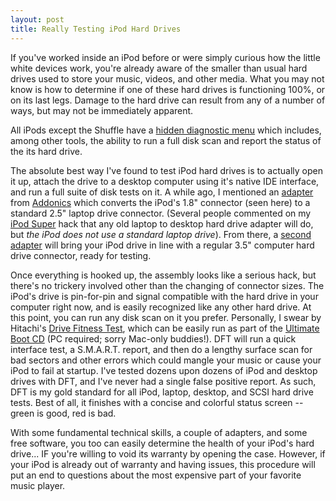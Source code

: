 ```yaml
---
layout: post
title: Really Testing iPod Hard Drives
---
```

If you've worked inside an iPod before or were simply curious how the little white devices work, you're already aware of the smaller than usual hard drives used to store your music, videos, and other media. What you may not know is how to determine if one of these hard drives is functioning 100%, or on its last legs. Damage to the hard drive can result from any of a number of ways, but may not be immediately apparent.

All iPods except the Shuffle have a [hidden diagnostic menu](/2006/03/30/hidden-ipod-commands/) which includes, among other tools, the ability to run a full disk scan and report the status of the its hard drive.

The absolute best way I've found to test iPod hard drives is to actually open it up, attach the drive to a desktop computer using it's native IDE interface, and run a full suite of disk tests on it. A while ago, I mentioned an [adapter](/2006/01/28/even-more-adapting/) from [Addonics](http://www.addonics.com/products/io/aaedt18IDE25.asp) which converts the iPod's 1.8" connector (seen here) to a standard 2.5" laptop drive connector. (Several people commented on my [iPod Super](/2005/03/13/ipod-super/) hack that any old laptop to desktop hard drive adapter will do, but _the iPod does not use a standard laptop drive_). From there, a [second adapter](http://www.addonics.com/products/io/aa25ide35.asp) will bring your iPod drive in line with a regular 3.5" computer hard drive connector, ready for testing.

Once everything is hooked up, the assembly looks like a serious hack, but there's no trickery involved other than the changing of connector sizes. The iPod's drive is pin-for-pin and signal compatible with the hard drive in your computer right now, and is easily recognized like any other hard drive. At this point, you can run any disk scan on it you prefer. Personally, I swear by Hitachi's [Drive Fitness Test](http://www.hitachigst.com/hdd/support/download.htm), which can be easily run as part of the [Ultimate Boot CD](http://www.ultimatebootcd.com/download.html) (PC required; sorry Mac-only buddies!). DFT will run a quick interface test, a S.M.A.R.T. report, and then do a lengthy surface scan for bad sectors and other errors which could mangle your music or cause your iPod to fail at startup. I've tested dozens upon dozens of iPod and desktop drives with DFT, and I've never had a single false positive report. As such, DFT is my gold standard for all iPod, laptop, desktop, and SCSI hard drive tests. Best of all, it finishes with a concise and colorful status screen -- green is good, red is bad.

With some fundamental technical skills, a couple of adapters, and some free software, you too can easily determine the health of your iPod's hard drive... IF you're willing to void its warranty by opening the case. However, if your iPod is already out of warranty and having issues, this procedure will put an end to questions about the most expensive part of your favorite music player.
